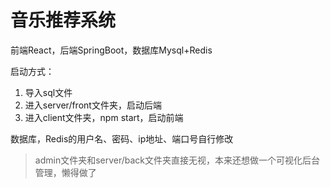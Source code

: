 # 音乐推荐系统

前端React，后端SpringBoot，数据库Mysql+Redis

启动方式：
1. 导入sql文件
2. 进入server/front文件夹，启动后端
3. 进入client文件夹，npm start，启动前端

数据库，Redis的用户名、密码、ip地址、端口号自行修改

> admin文件夹和server/back文件夹直接无视，本来还想做一个可视化后台管理，懒得做了